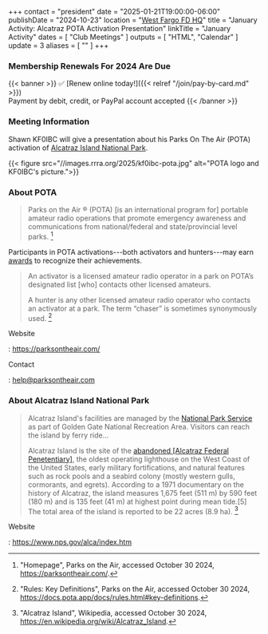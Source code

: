 +++
contact = "president"
date = "2025-01-21T19:00:00-06:00"
publishDate = "2024-10-23"
location = "[West Fargo FD HQ](/places/west-fargo-fire-department-headquarters/)"
title = "January Activity: Alcatraz POTA Activation Presentation"
linkTitle = "January Activity"
dates = [ "Club Meetings" ]
outputs = [ "HTML", "Calendar" ]
update = 3
aliases = [ "" ]
+++
### Membership Renewals For 2024 Are Due

{{< banner >}}
:white_check_mark: [Renew online today!]({{< relref "/join/pay-by-card.md" >}})
<br>
Payment by debit, credit, or PayPal account accepted
{{< /banner >}}

### Meeting Information

Shawn KF0IBC will give a presentation about his Parks On The Air (POTA)
activation of [Alcatraz Island National Park](https://www.nps.gov/alca/index.htm).

{{< figure src="//images.rrra.org/2025/kf0ibc-pota.jpg" alt="POTA logo and KF0IBC's picture.">}}

### About POTA

>Parks on the Air &reg; (POTA) [is an international program for]
>portable amateur radio operations that promote emergency awareness and
>communications from national/federal and state/provincial level parks. [^1]

[^1]: "Homepage", Parks on the Air, accessed October 30 2024, https://parksontheair.com/.

Participants in POTA activations---both activators and hunters---may
earn [awards](https://docs.pota.app/docs/awards.html) to recognize their
achievements.

>An activator is a licensed amateur radio operator in a park on POTA’s
>designated list [who] contacts other licensed amateurs.
>
>A hunter is any other licensed amateur radio operator who contacts an
>activator at a park. The term “chaser” is sometimes synonymously
>used. [^2]

[^2]: "Rules: Key Definitions", Parks on the Air, accessed October 30 2024, https://docs.pota.app/docs/rules.html#key-definitions.

Website

: https://parksontheair.com/

Contact

: help@parksontheair.com

### About Alcatraz Island National Park

>Alcatraz Island's facilities are managed by the
>[National Park Service](https://en.wikipedia.org/wiki/National_Park_Service)
>as part of Golden Gate National Recreation Area. Visitors can reach the
>island by ferry ride...
>
>Alcatraz Island is the site of the
>[abandoned \[Alcatraz Federal Penetentiary\]](https://en.wikipedia.org/wiki/Alcatraz_Federal_Penitentiary),
>the oldest operating lighthouse on the West Coast of the United States,
>early military fortifications, and natural features such as rock pools
>and a seabird colony (mostly western gulls, cormorants, and egrets).
>According to a 1971 documentary on the history of Alcatraz, the island
>measures 1,675 feet (511 m) by 590 feet (180 m) and is 135 feet (41 m)
>at highest point during mean tide.[5] The total area of the island is
>reported to be 22 acres (8.9 ha). [^3]

[^3]: "Alcatraz Island", Wikipedia, accessed October 30 2024, https://en.wikipedia.org/wiki/Alcatraz_Island.

Website

:  https://www.nps.gov/alca/index.htm
